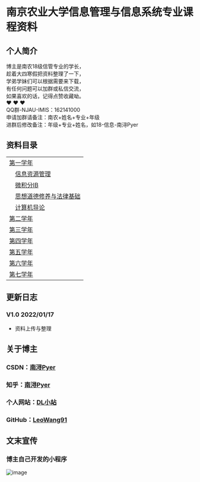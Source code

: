# 南京农业大学信息管理与信息系统专业课程资料


## 个人简介

博主是南农18级信管专业的学长，<br/>
趁着大四寒假把资料整理了一下，<br/>
学弟学妹们可以根据需要来下载，<br/>
有任何问题可以加群或私信交流，<br/>
如果喜欢的话，记得点赞收藏呦。<br/>
❤ ❤ ❤<br/>
QQ群-NJAU-IMIS：162141000<br/>
申请加群请备注：南农+姓名+专业+年级<br/>
进群后修改备注：年级+专业+姓名，如18-信息-南浔Pyer


## 资料目录

<table>
<tr><td ><a href="#">第一学年</a></td></tr>
  <tr><td>&emsp;<a href="#">信息资源管理</a></td></tr>
  <tr><td>&emsp;<a href="#">微积分ⅠB</a></td></tr>
  <tr><td>&emsp;<a href="#">思想道德修养与法律基础</a></td></tr>
  <tr><td>&emsp;<a href="#">计算机导论</a></td></tr>
  
<tr><td ><a href="#">第二学年</a></td></tr>
  
<tr><td ><a href="#">第三学年</a></td></tr>
  
<tr><td ><a href="#">第四学年</a></td></tr>
  
<tr><td ><a href="#">第五学年</a></td></tr>
  
<tr><td ><a href="#">第六学年</a></td></tr>
  
<tr><td ><a href="#">第七学年</a></td></tr>
</table>


## 更新日志

### V1.0 2022/01/17
* 资料上传与整理


## 关于博主

### CSDN：[南浔Pyer](https://blog.csdn.net/qq_45538469)<br/>
### 知乎：[南浔Pyer](https://www.zhihu.com/people/mo-chen-42-54)<br/>
### 个人网站：[DL小站](https://www.idalei.top/)<br/>
### GitHub：[LeoWang91](https://github.com/LeoWang91)<br/>


## 文末宣传

### 博主自己开发的小程序
![image](https://user-images.githubusercontent.com/60532543/149790326-837fc477-a296-4a30-afd1-8a78ac050687.png)

